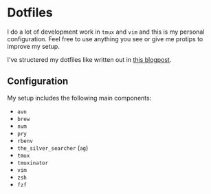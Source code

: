 # Dotfiles

I do a lot of development work in `tmux` and `vim` and this is my personal configuration.
Feel free to use anything you see or give me protips to improve my setup.

I've structered my dotfiles like written out in [this blogpost](https://developer.atlassian.com/blog/2016/02/best-way-to-store-dotfiles-git-bare-repo/).

## Configuration

My setup includes the following main components:

 * `avn`
 * `brew`
 * `nvm`
 * `pry`
 * `rbenv`
 * `the_silver_searcher` (`ag`)
 * `tmux`
 * `tmuxinator`
 * `vim`
 * `zsh`
 * `fzf`

